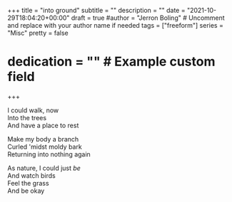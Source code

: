 +++
title = "into ground"
subtitle = ""
description = ""
date = "2021-10-29T18:04:20+00:00"
draft = true
#author = "Jerron Boling" # Uncomment and replace with your author name if needed
tags = ["freeform"]
series = "Misc"
pretty = false
# dedication = "" # Example custom field
+++

I could walk, now  
Into the trees  
And have a place to rest

Make my body a branch  
Curled 'midst moldy bark  
Returning into nothing again

As nature, I could just *be*  
And watch birds  
Feel the grass   
And be okay  



